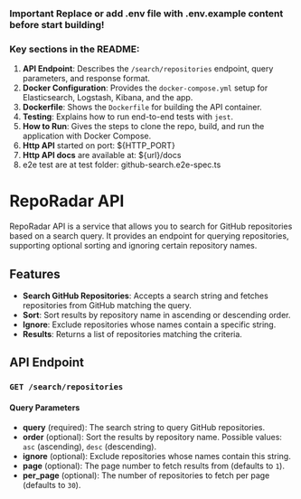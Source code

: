 ### Important Replace or add .env file with .env.example content before start building!

### Key sections in the README:

1. **API Endpoint**: Describes the `/search/repositories` endpoint, query parameters, and response format.
2. **Docker Configuration**: Provides the `docker-compose.yml` setup for Elasticsearch, Logstash, Kibana, and the app.
3. **Dockerfile**: Shows the `Dockerfile` for building the API container.
4. **Testing**: Explains how to run end-to-end tests with `jest`.
5. **How to Run**: Gives the steps to clone the repo, build, and run the application with Docker Compose.
6. **Http API** started on port: ${HTTP_PORT}
7. **Http API docs** are available at: ${url}/docs
8. e2e test are at test folder: github-search.e2e-spec.ts

# RepoRadar API

RepoRadar API is a service that allows you to search for GitHub repositories based on a search query. It provides an endpoint for querying repositories, supporting optional sorting and ignoring certain repository names.

## Features

- **Search GitHub Repositories**: Accepts a search string and fetches repositories from GitHub matching the query.
- **Sort**: Sort results by repository name in ascending or descending order.
- **Ignore**: Exclude repositories whose names contain a specific string.
- **Results**: Returns a list of repositories matching the criteria.

## API Endpoint

### `GET /search/repositories`

#### Query Parameters

- **query** (required): The search string to query GitHub repositories.
- **order** (optional): Sort the results by repository name. Possible values: `asc` (ascending), `desc` (descending).
- **ignore** (optional): Exclude repositories whose names contain this string.
- **page** (optional): The page number to fetch results from (defaults to `1`).
- **per_page** (optional): The number of repositories to fetch per page (defaults to `30`).
